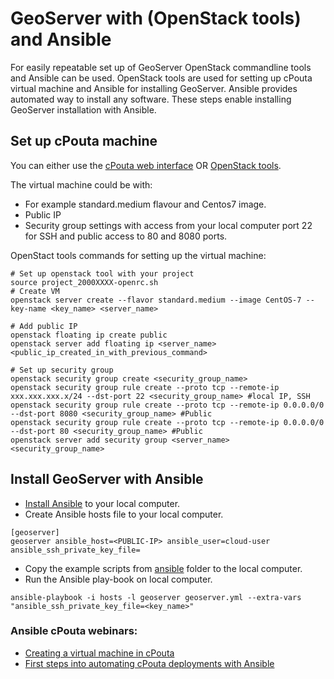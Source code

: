 # GeoServer with (OpenStack tools) and Ansible

For easily repeatable set up of GeoServer OpenStack commandline tools and Ansible can be used. 
OpenStack tools are used for setting up cPouta virtual machine and Ansible for installing GeoServer.
Ansible provides automated way to install any software. These steps enable installing GeoServer installation with Ansible.


## Set up cPouta machine

You can either use the [cPouta web interface](https://docs.csc.fi/cloud/pouta/launch-vm-from-web-gui/) OR [OpenStack tools](https://docs.csc.fi/cloud/pouta/command-line-tools/). 

The virtual machine could be with:
   * For example standard.medium flavour and Centos7 image. 
   * Public IP
   * Security group settings with access from your local computer port 22 for SSH and public access to 80 and 8080 ports.
 
OpenStact tools commands for setting up the virtual machine:

```
# Set up openstack tool with your project
source project_2000XXXX-openrc.sh
# Create VM
openstack server create --flavor standard.medium --image CentOS-7 --key-name <key_name> <server_name>

# Add public IP
openstack floating ip create public
openstack server add floating ip <server_name> <public_ip_created_in_with_previous_command>

# Set up security group
openstack security group create <security_group_name>
openstack security group rule create --proto tcp --remote-ip xxx.xxx.xxx.x/24 --dst-port 22 <security_group_name> #local IP, SSH
openstack security group rule create --proto tcp --remote-ip 0.0.0.0/0 --dst-port 8080 <security_group_name> #Public
openstack security group rule create --proto tcp --remote-ip 0.0.0.0/0 --dst-port 80 <security_group_name> #Public
openstack server add security group <server_name> <security_group_name>
```

## Install GeoServer with Ansible 
* [Install Ansible](https://docs.ansible.com/ansible/latest/installation_guide/intro_installation.html) to your local computer. 
* Create Ansible hosts file to your local computer.

```
[geoserver]
geoserver ansible_host=<PUBLIC-IP> ansible_user=cloud-user ansible_ssh_private_key_file=
```
  
* Copy the example scripts from [ansible](https://github.com/csc-training/geocomputing/tree/master/pouta/geoserver/ansible) folder to the local computer.
* Run the Ansible play-book on local computer.  

```
ansible-playbook -i hosts -l geoserver geoserver.yml --extra-vars "ansible_ssh_private_key_file=<key_name>"
```

### Ansible cPouta webinars:
* [Creating a virtual machine in cPouta](https://www.youtube.com/watch?v=CIO8KRbgDoI)
* [First steps into automating cPouta deployments with Ansible](https://www.youtube.com/watch?v=Qvd0-zI4yvw)
